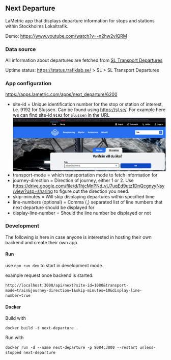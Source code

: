 ## Next Departure

LaMetric app that displays departure information for stops and stations within Stockholms Lokaltrafik.

Demo: https://www.youtube.com/watch?v=-n2hw2vIQRM

### Data source

All information about departures are fetched
from [SL Transport Departures](https://www.trafiklab.se/api/our-apis/sl/transport/#/default/Departures)

Uptime status: https://status.trafiklab.se/ > SL > SL Transport Departures

### App configuration

https://apps.lametric.com/apps/next_departure/6200

* site-id = Unique identification number for the stop or station of interest, i.e. 9192 for Slussen. Can be found
  using https://sl.se/. For example here we can find site-id `9192` for `Slussen` in the URL
  ![site-id](site-id.png) 
* transport-mode = which transportation mode to fetch information for
* journey-direction = Direction of journey, either 1 or 2.
  Use https://drive.google.com/file/d/1hjcMnPNd_vU7uqEd9utz1DnQcgnyyNsy/view?usp=sharing to figure out the direction you
  need.
* skip-minutes = Will skip displaying departures within specified time
* line-numbers (optional) = Comma (,) separated list of line numbers that next departure should be displayed for
* display-line-number = Should the line number be displayed or not

### Development

The following is here in case anyone is interested in hosting their own backend and create their own app.

#### Run

use `npm run dev` to start in development mode.

example request once backend is started:

```
http://localhost:3000/api/next?site-id=1080&transport-mode=train&journey-direction=1&skip-minutes=10&display-line-number=true
```

#### Docker

Build with

```
docker build -t next-departure .
```

Run with

```
docker run -d --name next-departure -p 8084:3000 --restart unless-stopped next-departure
```
